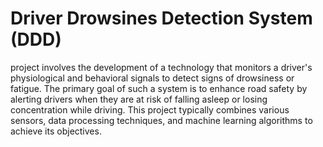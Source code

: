 # Driver Drowsines Detection System (DDD)
  project involves the development of a technology that monitors a driver's physiological and behavioral signals to detect signs of drowsiness or fatigue. The primary goal of such a system is to enhance road safety by alerting drivers when they are at risk of falling asleep or losing concentration while driving. This project typically combines various sensors, data processing techniques, and machine learning algorithms to achieve its objectives.
